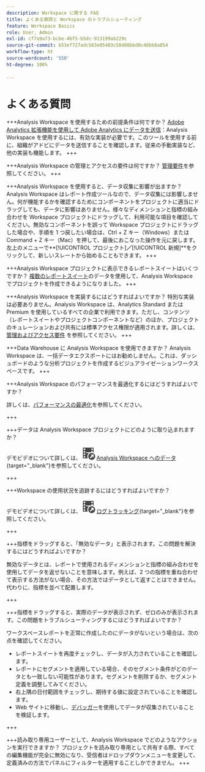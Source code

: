 ```yaml
---
description: Workspace に関する FAQ
title: よくある質問と Workspace のトラブルシューティング
feature: Workspace Basics
role: User, Admin
exl-id: cf7a9a73-bcbe-4bf5-b5dc-913199ab229c
source-git-commit: b53ef727adc563e05403c50d80bbd0c48bb8a054
workflow-type: ht
source-wordcount: '550'
ht-degree: 100%

---
```


# よくある質問

+++Analysis Workspace を使用するための前提条件は何ですか？
[Adobe Analytics 拡張機能を使用して Adobe Analytics にデータを送信](/help/implement/launch/validate-publish-prod.md)：Analysis Workspace を使用するには、有効な実装が必要です。このツールを使用する前に、組織がアドビにデータを送信することを確認します。従来の手動実装など、他の実装も機能します。
+++

+++Analysis Workspace の管理とアクセスの要件は何ですか？
[管理要件](/help/analyze/analysis-workspace/workspace-faq/frequently-asked-questions-analysis-workspace.md)を参照してください。
+++

+++Analysis Workspace を使用すると、データ収集に影響が出ますか？
Analysis Workspace はレポート作成ツールなので、データ収集には影響しません。何が機能するかを確認するためにコンポーネントをプロジェクトに適当にドラッグしても、データに影響はありません。様々なディメンションと指標の組み合わせを Workspace プロジェクトにドラッグして、利用可能な項目を確認してください。無効なコンポーネントを誤って Workspace プロジェクトにドラッグした場合や、手順を 1 つ戻したい場合は、Ctrl + Z キー（Windows）または Command + Z キー（Mac）を押して、最後におこなった操作を元に戻します。左上のメニューで**[!UICONTROL プロジェクト]**／**[!UICONTROL 新規]**をクリックして、新しいスレートから始めることもできます。
+++

+++Analysis Workspace プロジェクトに表示できるレポートスイートはいくつですか？
[複数のレポートスイート](https://experienceleague.adobe.com/docs/analytics/analyze/analysis-workspace/build-workspace-project/multiple-report-suites.html?lang=ja)のデータを使用して、Analysis Workspace でプロジェクトを作成できるようになりました。
+++

+++Analysis Workspace を実装するにはどうすればよいですか？
特別な実装は必要ありません。Analysis Workspace は、Analytics Standard または Premium を使用しているすべての企業で利用できます。ただし、コンテンツ（レポートスイートやプロジェクトコンポーネントなど）のほか、プロジェクトのキュレーションおよび共有には標準アクセス権限が適用されます。詳しくは、 [管理およびアクセス要件](/help/analyze/analysis-workspace/workspace-faq/frequently-asked-questions-analysis-workspace.md) を参照してください。
+++

+++Data Warehouse に Analysis Workspace を使用できますか？
Analysis Workspace は、一括データエクスポートにはお勧めしません。これは、ダッシュボードのような分析プロジェクトを作成するビジュアライゼーションワークスペースです。
+++

+++Analysis Workspace のパフォーマンスを最適化するにはどうすればよいですか？

詳しくは、[パフォーマンスの最適化](/help/analyze/analysis-workspace/workspace-faq/optimizing-performance.md)を参照してください。

+++

+++データは Analysis Workspace プロジェクトにどのように取り込まれますか？

デモビデオについて詳しくは、![VideoCheckedOut](/help/assets/icons/VideoCheckedOut.svg) [Analysis Workspace へのデータ](https://video.tv.adobe.com/v/34729?quality=12&learn=on&captions=jpn){target="_blank"}を参照してください。

+++

+++Workspace の使用状況を追跡するにはどうすればよいですか？

デモビデオについて詳しくは、![VideoCheckedOut](/help/assets/icons/VideoCheckedOut.svg) [ログトラッキング](https://video.tv.adobe.com/v/29768?quality=12&learn=on){target="_blank"}を参照してください。

+++

+++指標をドラッグすると、「無効なデータ」と表示されます。この問題を解決するにはどうすればよいですか？

無効なデータとは、レポートで使用されるディメンションと指標の組み合わせを使用してデータを返せないことを意味します。例えば、2 つの指標を重ね合わせて表示する方法がない場合、その方法ではデータとして返すことはできません。代わりに、指標を並べて配置します。

+++

+++指標をドラッグすると、実際のデータが表示されず、ゼロのみが表示されます。この問題をトラブルシューティングするにはどうすればよいですか？

ワークスペースレポートを正常に作成したのにデータがないという場合は、次の点を確認してください。

* レポートスイートを再度チェックし、データが入力されていることを確認します。
* レポートにセグメントを適用している場合、そのセグメント条件がどのデータとも一致しない可能性があります。セグメントを削除するか、セグメント定義を調整してみてください。
* 右上隅の日付範囲をチェックし、期待する値に設定されていることを確認します。
* Web サイトに移動し、[デバッガー](https://experienceleague.adobe.com/docs/debugger/using/experience-cloud-debugger.html?lang=ja)を使用してデータが収集されていることを検証します。


+++

+++読み取り専用ユーザーとして、Analysis Workspace でどのようなアクションを実行できますか？
プロジェクトを読み取り専用として共有する際、すべての編集機能が完全に無効になり、受信者はドロップダウンメニューを変更して、定義済みの方法でパネルにフィルターを適用することしかできません。
+++

